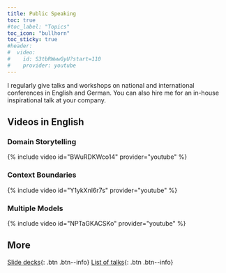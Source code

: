 ```yaml
---
title: Public Speaking
toc: true
#toc_label: "Topics"
toc_icon: "bullhorn"
toc_sticky: true
#header:
#  video:
#    id: S3tbRWwwGyU?start=110
#    provider: youtube
---
```


I regularly give talks and workshops on national and international conferences in English and German.
You can also hire me for an in-house inspirational talk at your company.

## Videos in English

### Domain Storytelling
<!-- Domain Storytelling  @ JFokus 2022 -->
{% include video id="BWuRDKWco14" provider="youtube" %}

<!-- Domain Storytelling @ microXchg 2019 
S3tbRWwwGyU
-->

### Context Boundaries
<!-- With Stefan  @ DDD Europe 2018 -->
{% include video id="Y1ykXnl6r7s" provider="youtube" %}

### Multiple Models
<!-- Multiple Models  @ JDK IO 2018 -->
{% include video id="NPTaGKACSKo" provider="youtube" %}

<!--
## Videos in German
-->

## More

[Slide decks](https://speakerdeck.com/hschwentner/){: .btn .btn--info}
[List of talks](https://sessionize.com/hschwentner/){: .btn .btn--info}
